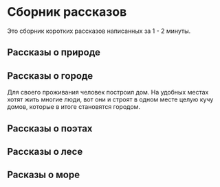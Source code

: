 # Сборник рассказов
Это сборник коротких рассказов написанных за 1 - 2 минуты.
## Рассказы о природе

## Рассказы о городе
Для своего проживания человек построил дом. На удобных местах хотят жить многие люди, вот они и строят в одном месте целую кучу домов, которые в итоге становятся городом.
## Рассказы о поэтах

## Рассказы о лесе

## Расказы о море